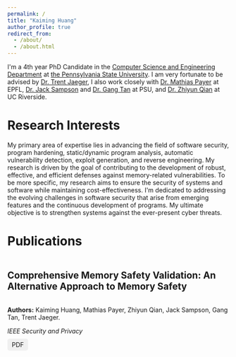 ```yaml
---
permalink: /
title: "Kaiming Huang"
author_profile: true
redirect_from: 
  - /about/
  - /about.html
---
```


I'm a 4th year PhD Candidate in the [Computer Science and Engineering Department](https://www.eecs.psu.edu/) at [the Pennsylvania State University](https://www.psu.edu/). I am very fortunate to be advised by [Dr. Trent Jaeger](http://trentjaeger.com/), I also work closely with [Dr. Mathias Payer](https://nebelwelt.net/) at EPFL, [Dr. Jack Sampson](https://www.cse.psu.edu/~jms1257/) and [Dr. Gang Tan](https://www.cse.psu.edu/~gxt29/) at PSU, and [Dr. Zhiyun Qian](https://www.cs.ucr.edu/~zhiyunq/) at UC Riverside.

Research Interests
======
My primary area of expertise lies in advancing the field of software security, program hardening, static/dynamic program analysis, automatic vulnerability detection, exploit generation, and reverse engineering. My research is driven by the goal of contributing to the development of robust, effective, and efficient defenses against memory-related vulnerabilities. To be more specific, my research aims to ensure the security of systems and software while maintaining cost-effectiveness. I'm dedicated to addressing the evolving challenges in software security that arise from emerging features and the continuous development of programs. My ultimate objective is to strengthen systems against the ever-present cyber threats.

Publications
======
<div style="margin-bottom: 20px;">
  <h2 style="display: inline-block; margin-left: 0px;">Comprehensive Memory Safety Validation: An Alternative Approach to Memory Safety</h2>
  <p><strong>Authors:</strong> Kaiming Huang, Mathias Payer, Zhiyun Qian, Jack Sampson, Gang Tan, Trent Jaeger.</p>
  <p><em>IEEE Security and Privacy</em></p>
  <div style="margin-top: 10px;">
    <a href="https://www.computer.org/csdl/magazine/sp/5555/01/10491404/1VSc5I8bM1q" style="background-color: #f0f0f0; padding: 5px 10px; border-radius: 5px; text-decoration: none; margin-right: 10px;">PDF</a>
  </div>
</div>
